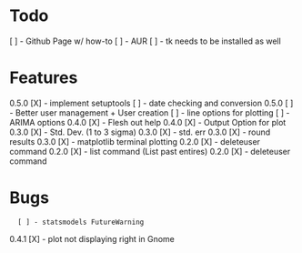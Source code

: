 # Todo
[ ] - Github Page w/ how-to
[ ] - AUR
[ ] - tk needs to be installed as well

# Features

0.5.0 [X] - implement setuptools
      [ ] - date checking and conversion
0.5.0 [ ] - Better user management + User creation
      [ ] - line options for plotting
      [ ] - ARIMA options 
0.4.0 [X] - Flesh out help
0.4.0 [X] - Output Option for plot
0.3.0 [X] - Std. Dev. (1 to 3 sigma)
0.3.0 [X] - std. err
0.3.0 [X] - round results
0.3.0 [X] - matplotlib terminal plotting
0.2.0 [X] - deleteuser command
0.2.0 [X] - list command (List past entires)
0.2.0 [X] - deleteuser command

# Bugs
      [ ] - statsmodels FutureWarning
0.4.1 [X] - plot not displaying right in Gnome
